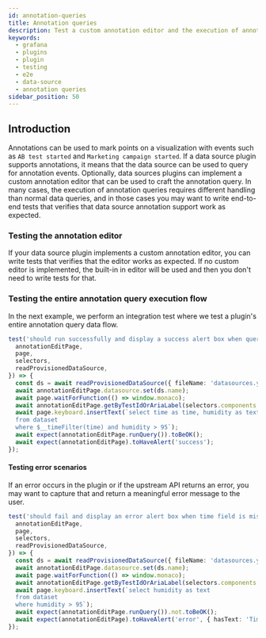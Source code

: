 ```yaml
---
id: annotation-queries
title: Annotation queries
description: Test a custom annotation editor and the execution of annotation queries
keywords:
  - grafana
  - plugins
  - plugin
  - testing
  - e2e
  - data-source
  - annotation queries
sidebar_position: 50
---
```


## Introduction

Annotations can be used to mark points on a visualization with events such as `AB test started` and `Marketing campaign started`. If a data source plugin supports annotations, it means that the data source can be used to query for annotation events. Optionally, data sources plugins can implement a custom annotation editor that can be used to craft the annotation query. In many cases, the execution of annotation queries requires different handling than normal data queries, and in those cases you may want to write end-to-end tests that verifies that data source annotation support work as expected.

### Testing the annotation editor

If your data source plugin implements a custom annotation editor, you can write tests that verifies that the editor works as expected. If no custom editor is implemented, the built-in in editor will be used and then you don't need to write tests for that.

### Testing the entire annotation query execution flow

In the next example, we perform an integration test where we test a plugin's entire annotation query data flow.

```ts title="annotations.spec.ts"
test('should run successfully and display a success alert box when query is valid', async ({
  annotationEditPage,
  page,
  selectors,
  readProvisionedDataSource,
}) => {
  const ds = await readProvisionedDataSource({ fileName: 'datasources.yml' });
  await annotationEditPage.datasource.set(ds.name);
  await page.waitForFunction(() => window.monaco);
  await annotationEditPage.getByTestIdOrAriaLabel(selectors.components.CodeEditor.container).click();
  await page.keyboard.insertText(`select time as time, humidity as text
  from dataset
  where $__timeFilter(time) and humidity > 95`);
  await expect(annotationEditPage.runQuery()).toBeOK();
  await expect(annotationEditPage).toHaveAlert('success');
});
```

#### Testing error scenarios

If an error occurs in the plugin or if the upstream API returns an error, you may want to capture that and return a meaningful error message to the user.

```ts title="annotations.spec.ts"
test('should fail and display an error alert box when time field is missing in the response', async ({
  annotationEditPage,
  page,
  selectors,
  readProvisionedDataSource,
}) => {
  const ds = await readProvisionedDataSource({ fileName: 'datasources.yml' });
  await annotationEditPage.datasource.set(ds.name);
  await page.waitForFunction(() => window.monaco);
  await annotationEditPage.getByTestIdOrAriaLabel(selectors.components.CodeEditor.container).click();
  await page.keyboard.insertText(`select humidity as text
  from dataset
  where humidity > 95`);
  await expect(annotationEditPage.runQuery()).not.toBeOK();
  await expect(annotationEditPage).toHaveAlert('error', { hasText: 'Time field is missing' });
});
```
